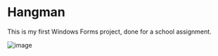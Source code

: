 # Hangman

This is my first Windows Forms project, done for a school assignment.

![image](https://user-images.githubusercontent.com/64843362/146816439-143c62f6-c876-4ac3-bb4c-5143669e231c.png)

